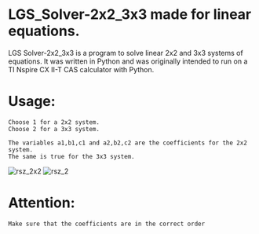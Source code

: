 
# LGS_Solver-2x2_3x3 made for linear equations.
LGS Solver-2x2_3x3 is a program to solve linear 2x2 and 3x3 systems of equations.
It was written in Python and was originally intended to run on a TI Nspire CX II-T CAS calculator with Python.

# Usage: #
    Choose 1 for a 2x2 system. 
    Choose 2 for a 3x3 system.
    
    The variables a1,b1,c1 and a2,b2,c2 are the coefficients for the 2x2 system.
    The same is true for the 3x3 system.

![rsz_2x2](https://user-images.githubusercontent.com/50271264/124822192-e322ba80-df6f-11eb-8e00-d579c148d0c7.png)
![rsz_2](https://user-images.githubusercontent.com/50271264/124822263-f59cf400-df6f-11eb-9ac0-7865a5752254.png)
# Attention: #
    Make sure that the coefficients are in the correct order








